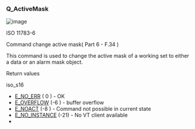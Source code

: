 ### Q\_ActiveMask

![image](https://user-images.githubusercontent.com/69573151/212328886-4d5587f1-b2cd-4e8a-9cbe-0aa55ca1abcf.png)

ISO 11783-6

Command change active mask( Part 6 - F.34 )

This command is used to change the active mask of a working set to either a data or an alarm mask object.

Return values

iso\_s16

* [E\_NO\_ERR](c/IsoCommonDef.html#c.E_NO_ERR) ( 0 ) - OK
* [E\_OVERFLOW](c/IsoCommonDef.html#c.E_OVERFLOW) (-6 ) - buffer overflow
* [E\_NOACT](c/IsoCommonDef.html#c.E_NOACT]) (-8 ) - Command not possible in current state
* [E\_NO\_INSTANCE](c/IsoCommonDef.html#c.E_NO_INSTANCE) (-21) - No VT client available
* 
